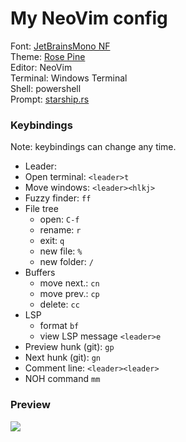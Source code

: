 # My NeoVim config
Font: <a href="https://www.nerdfonts.com/font-downloads"> JetBrainsMono NF  </a>\
Theme: <a href="https://github.com/rose-pine"> Rose Pine </a>\
Editor: NeoVim\
Terminal: Windows Terminal\
Shell: powershell\
Prompt: <a href="https://starship.rs">starship.rs</a>

### Keybindings
Note: keybindings can change any time.
- Leader: ` `
- Open terminal: `<leader>t`
- Move windows: `<leader><hlkj>`
- Fuzzy finder: `ff`
- File tree
    - open: `C-f`
    - rename: `r`
    - exit: `q`
    - new file: `%`
    - new folder: `/`
- Buffers
    - move next.: `cn`
    - move prev.: `cp`
    - delete: `cc`
- LSP
    - format `bf`
    - view LSP message `<leader>e`
- Preview hunk (git): `gp`
- Next hunk (git): `gn`
- Comment line: `<leader><leader>`
- NOH command `mm`

### Preview
<img src='https://media.discordapp.net/attachments/772927831441014847/1115665591009804411/image.png?width=815&height=458'>
